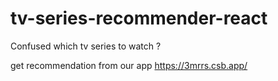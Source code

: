 # tv-series-recommender-react

Confused which tv series to watch ?

get recommendation from our app https://3mrrs.csb.app/
